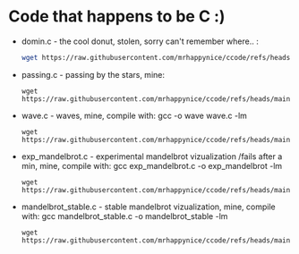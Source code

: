 # Code that happens to be C :)



- domin.c - the cool donut, stolen, sorry can't remember where..  :
   ```bash
   wget https://raw.githubusercontent.com/mrhappynice/ccode/refs/heads/main/domin.c
   ```
   
- passing.c - passing by the stars, mine:
   ```
   wget https://raw.githubusercontent.com/mrhappynice/ccode/refs/heads/main/passing.c
   ```
   
- wave.c - waves, mine, compile with: gcc -o wave wave.c -lm
   ```
   wget https://raw.githubusercontent.com/mrhappynice/ccode/refs/heads/main/wave.c
   ```
   
- exp_mandelbrot.c - experimental mandelbrot vizualization /fails after a min, mine, compile with: gcc exp_mandelbrot.c -o exp_mandelbrot -lm
   ```
   wget https://raw.githubusercontent.com/mrhappynice/ccode/refs/heads/main/exp_mandelbrot.c
   ```
   
- mandelbrot_stable.c - stable mandelbrot vizualization, mine, compile with: gcc mandelbrot_stable.c -o mandelbrot_stable -lm
   ```
   wget https://raw.githubusercontent.com/mrhappynice/ccode/refs/heads/main/mandelbrot_stable.c
   ```


  

